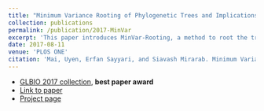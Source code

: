 ```yaml
---
title: "Minimum Variance Rooting of Phylogenetic Trees and Implications for Species Tree Reconstruction"
collection: publications
permalink: /publication/2017-MinVar
excerpt: 'This paper introduces MinVar-Rooting, a method to root the tree at the point that minimizes the variance of the root to tip distances, and a linear-time algorithm to find the MinVar point.'
date: 2017-08-11
venue: 'PLOS ONE'
citation: 'Mai, Uyen, Erfan Sayyari, and Siavash Mirarab. Minimum Variance Rooting of Phylogenetic Trees and Implications for Species Tree Reconstruction. Edited by Gabriel Moreno-Hagelsieb. PLOS ONE 12, no. 8 (2017): e0182238.'
---
```

* [GLBIO 2017 collection](https://collections.plos.org/glbio-2017), **best paper award**
* [Link to paper](https://doi.org/10.1371/journal.pone.0182238)
* [Project page](https://uym2.github.io/MinVar-Rooting/)
